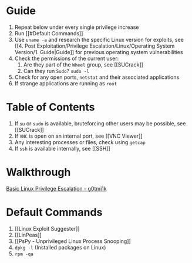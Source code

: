 
# Guide

1. Repeat below under every single privilege increase
2. Run [[#Default Commands]]
3. Use `uname -a` and research the specific Linux version for exploits, see [[4. Post Exploitation/Privilege Escalation/Linux/Operating System Version/1. Guide|Guide]] for previous operating system vulnerabilities
4. Check the permissions of the current user:
	1. Are they part of the `Wheel` group, see [[SUCrack]]
	2. Can they run `Sudo`? `sudo -l`
5. Check for any open ports, `netstat` and their associated applications
6. If strange applications are running as `root` 
# Table of Contents

1. If `su` or `sudo` is available, bruteforcing other users may be possible, see [[SUCrack]] 
2. If `VNC` is open on an internal port, see [[VNC Viewer]]
3. Any interesting processes or files, check using `getcap`
4. If `ssh` is available internally, see [[SSH]]

# Walkthrough

[Basic Linux Privilege Escalation - g0tmi1k](https://blog.g0tmi1k.com/2011/08/basic-linux-privilege-escalation/)

# Default Commands

1. [[Linux Exploit Suggester]] 
2. [[LinPeas]]
3. [[PsPy - Unprivileged Linux Process Snooping]]
4. `dpkg -l` (Installed packages on Linux)
5. `rpm -qa`